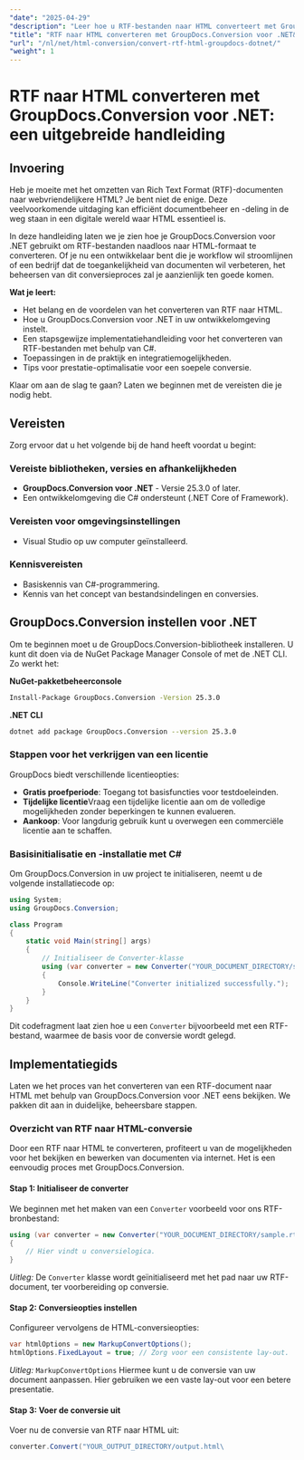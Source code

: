 ```yaml
---
"date": "2025-04-29"
"description": "Leer hoe u RTF-bestanden naar HTML converteert met GroupDocs.Conversion voor .NET met deze stapsgewijze handleiding. Stroomlijn uw documentconversieproces efficiënt."
"title": "RTF naar HTML converteren met GroupDocs.Conversion voor .NET&#58; een uitgebreide handleiding"
"url": "/nl/net/html-conversion/convert-rtf-html-groupdocs-dotnet/"
"weight": 1
---
```


# RTF naar HTML converteren met GroupDocs.Conversion voor .NET: een uitgebreide handleiding

## Invoering

Heb je moeite met het omzetten van Rich Text Format (RTF)-documenten naar webvriendelijkere HTML? Je bent niet de enige. Deze veelvoorkomende uitdaging kan efficiënt documentbeheer en -deling in de weg staan in een digitale wereld waar HTML essentieel is.

In deze handleiding laten we je zien hoe je GroupDocs.Conversion voor .NET gebruikt om RTF-bestanden naadloos naar HTML-formaat te converteren. Of je nu een ontwikkelaar bent die je workflow wil stroomlijnen of een bedrijf dat de toegankelijkheid van documenten wil verbeteren, het beheersen van dit conversieproces zal je aanzienlijk ten goede komen.

**Wat je leert:**
- Het belang en de voordelen van het converteren van RTF naar HTML.
- Hoe u GroupDocs.Conversion voor .NET in uw ontwikkelomgeving instelt.
- Een stapsgewijze implementatiehandleiding voor het converteren van RTF-bestanden met behulp van C#.
- Toepassingen in de praktijk en integratiemogelijkheden.
- Tips voor prestatie-optimalisatie voor een soepele conversie.

Klaar om aan de slag te gaan? Laten we beginnen met de vereisten die je nodig hebt.

## Vereisten

Zorg ervoor dat u het volgende bij de hand heeft voordat u begint:

### Vereiste bibliotheken, versies en afhankelijkheden
- **GroupDocs.Conversion voor .NET** - Versie 25.3.0 of later.
- Een ontwikkelomgeving die C# ondersteunt (.NET Core of Framework).

### Vereisten voor omgevingsinstellingen
- Visual Studio op uw computer geïnstalleerd.

### Kennisvereisten
- Basiskennis van C#-programmering.
- Kennis van het concept van bestandsindelingen en conversies.

## GroupDocs.Conversion instellen voor .NET

Om te beginnen moet u de GroupDocs.Conversion-bibliotheek installeren. U kunt dit doen via de NuGet Package Manager Console of met de .NET CLI. Zo werkt het:

**NuGet-pakketbeheerconsole**
```bash
Install-Package GroupDocs.Conversion -Version 25.3.0
```

**\.NET CLI**
```bash
dotnet add package GroupDocs.Conversion --version 25.3.0
```

### Stappen voor het verkrijgen van een licentie

GroupDocs biedt verschillende licentieopties:
- **Gratis proefperiode**: Toegang tot basisfuncties voor testdoeleinden.
- **Tijdelijke licentie**Vraag een tijdelijke licentie aan om de volledige mogelijkheden zonder beperkingen te kunnen evalueren.
- **Aankoop**: Voor langdurig gebruik kunt u overwegen een commerciële licentie aan te schaffen.

### Basisinitialisatie en -installatie met C#

Om GroupDocs.Conversion in uw project te initialiseren, neemt u de volgende installatiecode op:

```csharp
using System;
using GroupDocs.Conversion;

class Program
{
    static void Main(string[] args)
    {
        // Initialiseer de Converter-klasse
        using (var converter = new Converter("YOUR_DOCUMENT_DIRECTORY/sample.rtf"))
        {
            Console.WriteLine("Converter initialized successfully.");
        }
    }
}
```

Dit codefragment laat zien hoe u een `Converter` bijvoorbeeld met een RTF-bestand, waarmee de basis voor de conversie wordt gelegd.

## Implementatiegids

Laten we het proces van het converteren van een RTF-document naar HTML met behulp van GroupDocs.Conversion voor .NET eens bekijken. We pakken dit aan in duidelijke, beheersbare stappen.

### Overzicht van RTF naar HTML-conversie

Door een RTF naar HTML te converteren, profiteert u van de mogelijkheden voor het bekijken en bewerken van documenten via internet. Het is een eenvoudig proces met GroupDocs.Conversion.

#### Stap 1: Initialiseer de converter

We beginnen met het maken van een `Converter` voorbeeld voor ons RTF-bronbestand:

```csharp
using (var converter = new Converter("YOUR_DOCUMENT_DIRECTORY/sample.rtf"))
{
    // Hier vindt u conversielogica.
}
```

*Uitleg:* De `Converter` klasse wordt geïnitialiseerd met het pad naar uw RTF-document, ter voorbereiding op conversie.

#### Stap 2: Conversieopties instellen

Configureer vervolgens de HTML-conversieopties:

```csharp
var htmlOptions = new MarkupConvertOptions();
htmlOptions.FixedLayout = true; // Zorg voor een consistente lay-out.
```

*Uitleg:* `MarkupConvertOptions` Hiermee kunt u de conversie van uw document aanpassen. Hier gebruiken we een vaste lay-out voor een betere presentatie.

#### Stap 3: Voer de conversie uit

Voer nu de conversie van RTF naar HTML uit:

```csharp
converter.Convert("YOUR_OUTPUT_DIRECTORY/output.html\
